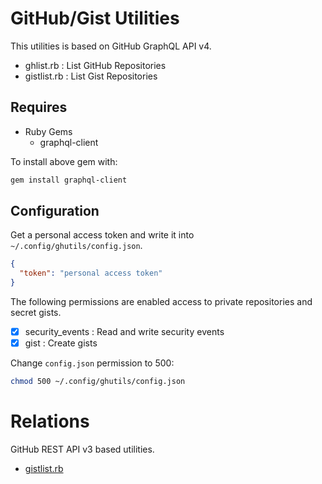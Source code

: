 # GitHub/Gist Utilities

This utilities is based on GitHub GraphQL API v4.

* ghlist.rb   : List GitHub Repositories
* gistlist.rb : List Gist Repositories

## Requires

* Ruby Gems
  * graphql-client

To install above gem with:

```sh
gem install graphql-client
```

## Configuration

Get a personal access token and write it into `~/.config/ghutils/config.json`.

```json
{
  "token": "personal access token"
}
```

The following permissions are enabled access to private repositories and secret gists.

- [x] security_events : Read and write security events 
- [x] gist : Create gists 

Change `config.json` permission to 500:

```sh
chmod 500 ~/.config/ghutils/config.json
```

# Relations

GitHub REST API v3 based utilities.

* [gistlist.rb](https://gist.github.com/kou1okada/6680cb2aedb5af890f44)
